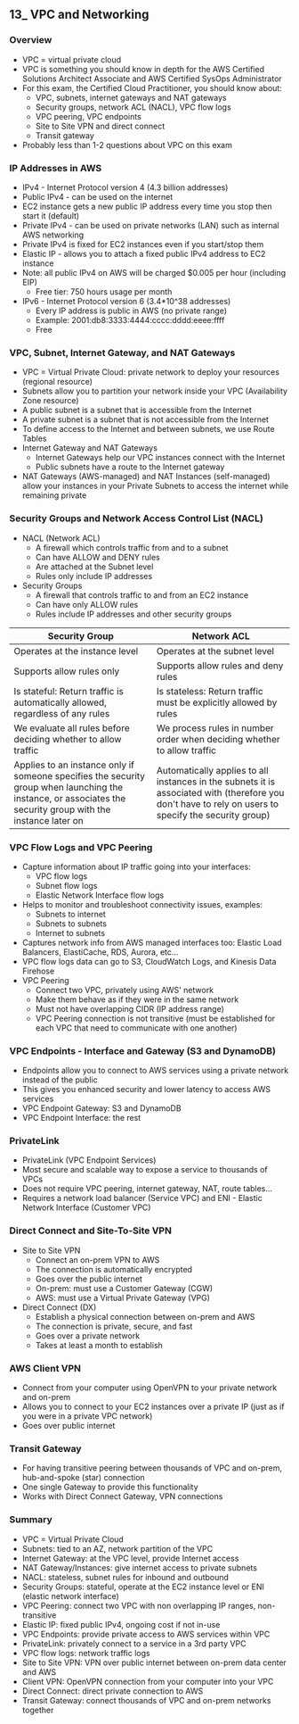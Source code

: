 ## 13_ VPC and Networking

### Overview
- VPC = virtual private cloud
- VPC is something you should know in depth for the AWS Certified Solutions Architect Associate and AWS Certified SysOps Administrator
- For this exam, the Certified Cloud Practitioner, you should know about:
  - VPC, subnets, internet gateways and NAT gateways
  - Security groups, network ACL (NACL), VPC flow logs
  - VPC peering, VPC endpoints
  - Site to Site VPN and direct connect
  - Transit gateway
- Probably less than 1-2 questions about VPC on this exam

### IP Addresses in AWS
- IPv4 - Internet Protocol version 4 (4.3 billion addresses)
- Public IPv4 - can be used on the internet
- EC2 instance gets a new public IP address every time you stop then start it (default)
- Private IPv4 - can be used on private networks (LAN) such as internal AWS networking 
- Private IPv4 is fixed for EC2 instances even if you start/stop them
- Elastic IP - allows you to attach a fixed public IPv4 address to EC2 instance
- Note: all public IPv4 on AWS will be charged $0.005 per hour (including EIP)
  - Free tier: 750 hours usage per month
- IPv6 - Internet Protocol version 6 (3.4*10^38 addresses)
  - Every IP address is public in AWS (no private range)
  - Example: 2001:db8:3333:4444:cccc:dddd:eeee:ffff
  - Free

### VPC, Subnet, Internet Gateway, and NAT Gateways
- VPC = Virtual Private Cloud: private network to deploy your resources (regional resource)
- Subnets allow you to partition your network inside your VPC (Availability Zone resource)
- A public subnet is a subnet that is accessible from the Internet
- A private subnet is a subnet that is not accessible from the Internet
- To define access to the Internet and between subnets, we use Route Tables
- Internet Gateway and NAT Gateways
  - Internet Gateways help our VPC instances connect with the Internet
  - Public subnets have a route to the Internet gateway
- NAT Gateways (AWS-managed) and NAT Instances (self-managed) allow your instances in your Private Subnets to access the internet while remaining private

### Security Groups and Network Access Control List (NACL)
- NACL (Network ACL)
  - A firewall which controls traffic from and to a subnet
  - Can have ALLOW and DENY rules
  - Are attached at the Subnet level
  - Rules only include IP addresses
- Security Groups
  - A firewall that controls traffic to and from an EC2 instance
  - Can have only ALLOW rules
  - Rules include IP addresses and other security groups

| Security Group | Network ACL |
|--|--|
| Operates at the instance level | Operates at the subnet level |
| Supports allow rules only | Supports allow rules and deny rules |
| Is stateful: Return traffic is automatically allowed, regardless of any rules | Is stateless: Return traffic must be explicitly allowed by rules |
| We evaluate all rules before deciding whether to allow traffic | We process rules in number order when deciding whether to allow traffic |
| Applies to an instance only if someone specifies the security group when launching the instance, or associates the security group with the instance later on | Automatically applies to all instances in the subnets it is associated with (therefore you don't have to rely on users to specify the security group) |

### VPC Flow Logs and VPC Peering
- Capture information about IP traffic going into your interfaces:
  - VPC flow logs
  - Subnet flow logs
  - Elastic Network Interface flow logs
- Helps to monitor and troubleshoot connectivity issues, examples:
  - Subnets to internet
  - Subnets to subnets
  - Internet to subnets
- Captures network info from AWS managed interfaces too: Elastic Load Balancers, ElastiCache, RDS, Aurora, etc...
- VPC flow logs data can go to S3, CloudWatch Logs, and Kinesis Data Firehose
- VPC Peering
  - Connect two VPC, privately using AWS' network
  - Make them behave as if they were in the same network
  - Must not have overlapping CIDR (IP address range)
  - VPC Peering connection is not transitive (must be established for each VPC that need to communicate with one another)

### VPC Endpoints - Interface and Gateway (S3 and DynamoDB)
- Endpoints allow you to connect to AWS services using a private network instead of the public
- This gives you enhanced security and lower latency to access AWS services
- VPC Endpoint Gateway: S3 and DynamoDB
- VPC Endpoint Interface: the rest

### PrivateLink
- PrivateLink (VPC Endpoint Services)
- Most secure and scalable way to expose a service to thousands of VPCs
- Does not require VPC peering, internet gateway, NAT, route tables...
- Requires a network load balancer (Service VPC) and ENI - Elastic Network Interface (Customer VPC)

### Direct Connect and Site-To-Site VPN
- Site to Site VPN
  - Connect an on-prem VPN to AWS
  - The connection is automatically encrypted
  - Goes over the public internet
  - On-prem: must use a Customer Gateway (CGW)
  - AWS: must use a Virtual Private Gateway (VPG)
- Direct Connect (DX)
  - Establish a physical connection between on-prem and AWS
  - The connection is private, secure, and fast
  - Goes over a private network
  - Takes at least a month to establish

### AWS Client VPN
- Connect from your computer using OpenVPN to your private network and on-prem
- Allows you to connect to your EC2 instances over a private IP (just as if you were in a private VPC network)
- Goes over public internet

### Transit Gateway
- For having transitive peering between thousands of VPC and on-prem, hub-and-spoke (star) connection
- One single Gateway to provide this functionality
- Works with Direct Connect Gateway, VPN connections

### Summary
- VPC = Virtual Private Cloud
- Subnets: tied to an AZ, network partition of the VPC
- Internet Gateway: at the VPC level, provide Internet access
- NAT Gateway/Instances: give internet access to private subnets
- NACL: stateless, subnet rules for inbound and outbound
- Security Groups: stateful, operate at the EC2 instance level or ENI (elastic network interface)
- VPC Peering: connect two VPC with non overlapping IP ranges, non-transitive
- Elastic IP: fixed public IPv4, ongoing cost if not in-use
- VPC Endpoints: provide private access to AWS services within VPC
- PrivateLink: privately connect to a service in a 3rd party VPC
- VPC flow logs: network traffic logs
- Site to Site VPN: VPN over public internet between on-prem data center and AWS
- Client VPN: OpenVPN connection from your computer into your VPC
- Direct Connect: direct private connection to AWS
- Transit Gateway: connect thousands of VPC and on-prem networks together